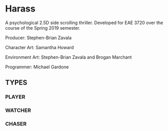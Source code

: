 # Harass
A psychological 2.5D side scrolling thriller. Developed for EAE 3720 over the course of the Spring 2019 semester.

Producer: Stephen-Brian Zavala

Character Art: Samantha Howard

Environment Art: Stephen-Brian Zavala and Brogan Marchant

Programmer: Michael Gardone

## TYPES
### PLAYER

### WATCHER

### CHASER
